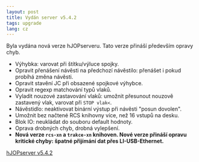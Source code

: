 ```yaml
---
layout: post
title: Vydán server v5.4.2
tags: upgrade
lang: cz
---
```


Byla vydána nová verze hJOPserveru. Tato verze přináší především opravy chyb.

* Výhybka: varovat při štítku/výluce spojky.
* Opravit přenášení návěsti na předchozí návěstilo: přenášet i pokud probíhá změna návěsti.
* Opravit stavění JC při obsazené spojkové výhybce.
* Opravit regexp matchování typů vlaků.
* Vyladit nouzové zastavování vlaků: umožnit přesunout nouzově zastavený vlak, varovat při `STOP vlak<`.
* Návěstidlo: neaktivovat binární výstup při návěsti "posun dovolen".
* Umožnit bez načtené RCS knihovny více, než 16 vstupů na desku.
* Blok IO: neukládat do souboru default hodnoty.
* Oprava drobných chyb, drobná vylepšení.
* **Nová verze `rcs-xn` a `trakce-xn` knihoven. Nové verze přináší opravu kritické chyby: špatné
  přijímání dat přes LI-USB-Ethernet.**

<a class="btn" href="https://github.com/kmzbrnoI/hJOPserver/releases/tag/v5.4.2">hJOPserver v5.4.2</a>
